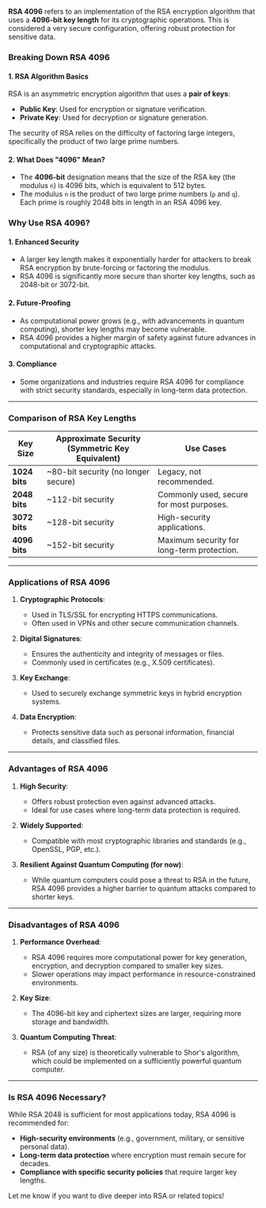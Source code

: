 **RSA 4096** refers to an implementation of the RSA encryption algorithm that uses a **4096-bit key length** for its cryptographic operations. This is considered a very secure configuration, offering robust protection for sensitive data.

### **Breaking Down RSA 4096**

#### 1. **RSA Algorithm Basics**
RSA is an asymmetric encryption algorithm that uses a **pair of keys**:
   - **Public Key**: Used for encryption or signature verification.
   - **Private Key**: Used for decryption or signature generation.

The security of RSA relies on the difficulty of factoring large integers, specifically the product of two large prime numbers.

#### 2. **What Does "4096" Mean?**
   - The **4096-bit** designation means that the size of the RSA key (the modulus `n`) is 4096 bits, which is equivalent to 512 bytes.
   - The modulus `n` is the product of two large prime numbers (`p` and `q`). Each prime is roughly 2048 bits in length in an RSA 4096 key.

### **Why Use RSA 4096?**

#### 1. **Enhanced Security**
   - A larger key length makes it exponentially harder for attackers to break RSA encryption by brute-forcing or factoring the modulus.
   - RSA 4096 is significantly more secure than shorter key lengths, such as 2048-bit or 3072-bit.

#### 2. **Future-Proofing**
   - As computational power grows (e.g., with advancements in quantum computing), shorter key lengths may become vulnerable.
   - RSA 4096 provides a higher margin of safety against future advances in computational and cryptographic attacks.

#### 3. **Compliance**
   - Some organizations and industries require RSA 4096 for compliance with strict security standards, especially in long-term data protection.

---

### **Comparison of RSA Key Lengths**

| **Key Size** | **Approximate Security (Symmetric Key Equivalent)** | **Use Cases**                |
|--------------|-----------------------------------------------------|------------------------------|
| **1024 bits**| ~80-bit security (no longer secure)                 | Legacy, not recommended.     |
| **2048 bits**| ~112-bit security                                   | Commonly used, secure for most purposes. |
| **3072 bits**| ~128-bit security                                   | High-security applications.  |
| **4096 bits**| ~152-bit security                                   | Maximum security for long-term protection. |

---

### **Applications of RSA 4096**

1. **Cryptographic Protocols**:
   - Used in TLS/SSL for encrypting HTTPS communications.
   - Often used in VPNs and other secure communication channels.

2. **Digital Signatures**:
   - Ensures the authenticity and integrity of messages or files.
   - Commonly used in certificates (e.g., X.509 certificates).

3. **Key Exchange**:
   - Used to securely exchange symmetric keys in hybrid encryption systems.

4. **Data Encryption**:
   - Protects sensitive data such as personal information, financial details, and classified files.

---

### **Advantages of RSA 4096**
1. **High Security**:
   - Offers robust protection even against advanced attacks.
   - Ideal for use cases where long-term data protection is required.

2. **Widely Supported**:
   - Compatible with most cryptographic libraries and standards (e.g., OpenSSL, PGP, etc.).

3. **Resilient Against Quantum Computing (for now)**:
   - While quantum computers could pose a threat to RSA in the future, RSA 4096 provides a higher barrier to quantum attacks compared to shorter keys.

---

### **Disadvantages of RSA 4096**
1. **Performance Overhead**:
   - RSA 4096 requires more computational power for key generation, encryption, and decryption compared to smaller key sizes.
   - Slower operations may impact performance in resource-constrained environments.

2. **Key Size**:
   - The 4096-bit key and ciphertext sizes are larger, requiring more storage and bandwidth.

3. **Quantum Computing Threat**:
   - RSA (of any size) is theoretically vulnerable to Shor's algorithm, which could be implemented on a sufficiently powerful quantum computer.

---

### **Is RSA 4096 Necessary?**
While RSA 2048 is sufficient for most applications today, RSA 4096 is recommended for:
   - **High-security environments** (e.g., government, military, or sensitive personal data).
   - **Long-term data protection** where encryption must remain secure for decades.
   - **Compliance with specific security policies** that require larger key lengths.

Let me know if you want to dive deeper into RSA or related topics!